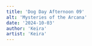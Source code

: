 ```yaml
---
title: 'Dog Day Afternoon 09'
alt: 'Mysteries of the Arcana'
date: '2024-10-03'
author: 'Keira'
artist: 'Keira'
---
```

